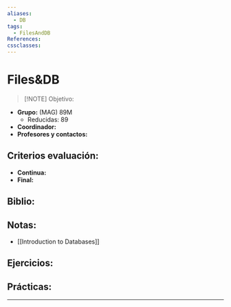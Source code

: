 ```yaml
---
aliases:
  - DB
tags:
  - FilesAndDB
References: 
cssclasses:
---
```

# Files&DB

> [!NOTE]  Objetivo:

+ **Grupo:** (MAG) 89M
	* Reducidas: 89
+ **Coordinador:**
+ **Profesores y contactos:**

## Criterios evaluación:
+ **Continua:**
+ **Final:**

## Biblio:

## Notas: 
+ [[Introduction to Databases]]

## Ejercicios:

## Prácticas:


***